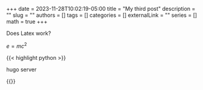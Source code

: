 +++ 
date = 2023-11-28T10:02:19-05:00
title = "My third post"
description = ""
slug = ""
authors = []
tags = []
categories = []
externalLink = ""
series = []
math = true
+++

Does Latex work?

$e = mc^2$

{{< highlight python >}}

hugo server

{{</highlight >}}
